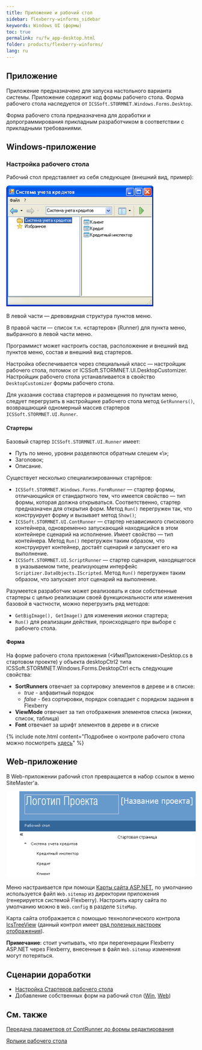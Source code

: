 ```yaml
---
title: Приложение и рабочий стол
sidebar: flexberry-winforms_sidebar
keywords: Windows UI (формы)
toc: true
permalink: ru/fw_app-desktop.html
folder: products/flexberry-winforms/
lang: ru
---
```

## Приложение
Приложение предназначено для запуска настольного варианта системы. Приложение содержит код формы рабочего стола. Форма рабочего стола наследуется от `ICSSoft.STORMNET.Windows.Forms.Desktop`.


Форма рабочего стола предназначена для доработки  и допрограммирования прикладным разработчиком в соответствии с прикладными требованиями.

## Windows-приложение
### Настройка рабочего стола
Рабочий стол представляет из себя следующее (внешний вид, пример):

![](/images/pages/products/flexberry-winforms/desktop/windesktop.png)

В левой части — древовидная структура пунктов меню.

В правой части — список т.н. «стартеров» (Runner) для пункта меню, выбранного в левой части меню.

Программист может настроить состав, расположение и внешний вид пунктов меню, состав и внешний вид стартеров.

Настройка обеспечивается через специальный класс — настройщик рабочего стола, потомок от ICSSoft.STORMNET.UI.DesktopCustomizer. Настройщик рабочего стола устанавливается в свойство `DesktopCustomizer` формы рабочего стола.

Для указания состава стартеров и размещения по пунктам меню, следует перегрузить в настройщике рабочего стола метод `GetRunners()`, возвращающий одномерный массив стартеров `ICSSoft.STORMNET.UI.Runner`.

#### __Стартеры__
Базовый стартер `ICSSoft.STORMNET.UI.Runner` имеет: 
* Путь по меню, уровни разделяются обратным слешем «\»;
* Заголовок;
* Описание.

Существует несколько специализированных стартёров:
* `ICSSoft.STORMNET.Windows.Forms.FormRunner` — стартер формы, отличающийся от стандартного тем, что имеется свойство — тип формы, которая должна открываться. Соответственно, стартер предназначен для открытия форм. Метод `Run()` перегружен так, что конструирует форму и вызывает метод `Show()`;
* `ICSSoft.STORMNET.UI.ContRunner` — стартер независимого спискового контейнера, одновременно запускающий находящийся в этом контейнере сценарий на исполнение. Имеет свойство — тип контейнера. Метод `Run()` перегружен таким образом, что конструирует контейнер, достаёт сценарий и запускает его на выполнение.
* `ICSSoft.STORMNET.UI.ScriptRunner` — стартер сценария, находящегося в указываемом типе, реализующем интерфейс `Scriptizer.DataObjects.IScripted`. Метод `Run()` перегружен таким образом, что запускает этот сценарий на выполнение.

Разумеется разработчик может реализовать и свои собственные стартеры с целью реализации своей функциональности или изменения базовой в частности, можно перегрузить ряд методов:
* `GetBigImage(), GetImage()` для изменения иконки стартера;
* `Run()` для реализации действия, происходящего при выборе с рабочего стола.

#### __Форма__
На форме рабочего стола приложения (<ИмяПриложения>Desktop.cs в стартовом проекте) у объекта desktopCtrl2 типа ICSSoft.STORMNET.Windows.Forms.DesktopCtrl есть следующие свойства:
* __SortRunners__ отвечает за сортировку элементов в дереве и в списке:
    *	_true_ - алфавитный порядок
    *	_false_ - без сортировки, порядок совпадает с порядком задания в Flexberry
* __ViewMode__ отвечает за тип отображения элементов списка (иконки, список, таблица)
* __Font__ отвечает за шрифт элементов в дереве и в списке

{% include note.html content="Подробнее о контроле рабочего стола можно посмотреть [хдесь](fw_objectlistview-in-desktop-ctrl.html)" %}

## Web-приложение
В Web-приложении рабочий стол превращается в набор ссылок в меню SiteMaster'a.

![](/images/pages/products/flexberry-winforms/desktop/webdesktop.png)

Меню настраивается при помощи [Карты сайта ASP.NET](http://msdn.microsoft.com/ru-ru/library/yy2ykkab%28v=vs.100%29.aspx), по умолчанию используется файл `Web.sitemap` из директории приложения (генерируется системой Flexberry). Настроить карту сайта по умолчанию можно в `Web.config` в разделе `SiteMap`. 

Карта сайта отображается с помощью технологического контрола [IcsTreeView](fa_ics-treeview.html) (данный контрол имеет [ряд полезных настроек отображения](fa_ics-treeview.html)).

__Примечание__: стоит учитывать, что при перегенерации Flexberry ASP.NET через Flexberry, внесенные в файл `Web.sitemap` изменения могут потеряться.

## Сценарии доработки

* [Настройка Стартеров рабочего стола](fd_application.html)
* Добавление собственных форм на рабочий стол ([Win](fw_add-form-to-win-desktop.html), [Web](fa_add-page-web-desktop.html))

## См. также
[Передача параметров от ContRunner до формы редактирования](fw_parameters-from-cont-runner-to-editform.html)

[Ярлыки рабочего стола](fw_win-desktop-links.html)




